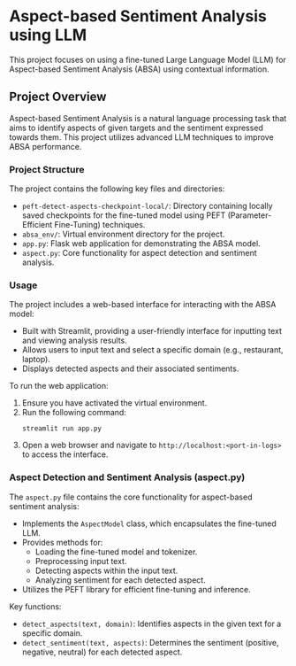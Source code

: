 # Aspect-based Sentiment Analysis using LLM

This project focuses on using a fine-tuned Large Language Model (LLM) for Aspect-based Sentiment Analysis (ABSA) using contextual information.

## Project Overview

Aspect-based Sentiment Analysis is a natural language processing task that aims to identify aspects of given targets and the sentiment expressed towards them. This project utilizes advanced LLM techniques to improve ABSA performance.

### Project Structure

The project contains the following key files and directories:

- `peft-detect-aspects-checkpoint-local/`: Directory containing locally saved checkpoints for the fine-tuned model using PEFT (Parameter-Efficient Fine-Tuning) techniques.
- `absa_env/`: Virtual environment directory for the project.
- `app.py`: Flask web application for demonstrating the ABSA model.
- `aspect.py`: Core functionality for aspect detection and sentiment analysis.


### Usage

The project includes a web-based interface for interacting with the ABSA model:

- Built with Streamlit, providing a user-friendly interface for inputting text and viewing analysis results.
- Allows users to input text and select a specific domain (e.g., restaurant, laptop).
- Displays detected aspects and their associated sentiments.

To run the web application:

1. Ensure you have activated the virtual environment.
2. Run the following command:
   ```
   streamlit run app.py
   ```
3. Open a web browser and navigate to `http://localhost:<port-in-logs>` to access the interface.

### Aspect Detection and Sentiment Analysis (aspect.py)

The `aspect.py` file contains the core functionality for aspect-based sentiment analysis:

- Implements the `AspectModel` class, which encapsulates the fine-tuned LLM.
- Provides methods for:
  - Loading the fine-tuned model and tokenizer.
  - Preprocessing input text.
  - Detecting aspects within the input text.
  - Analyzing sentiment for each detected aspect.
- Utilizes the PEFT library for efficient fine-tuning and inference.

Key functions:

- `detect_aspects(text, domain)`: Identifies aspects in the given text for a specific domain.
- `detect_sentiment(text, aspects)`: Determines the sentiment (positive, negative, neutral) for each detected aspect.


